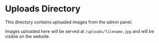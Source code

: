 # Uploads Directory

This directory contains uploaded images from the admin panel.

Images uploaded here will be served at `/uploads/filename.jpg` and will be visible on the website.
